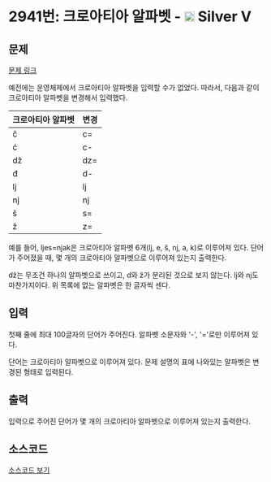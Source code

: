 # 2941번: 크로아티아 알파벳 - <img src="https://static.solved.ac/tier_small/6.svg" style="height:20px" /> Silver V

<!-- performance -->

<!-- 문제 제출 후 깃허브에 푸시를 했을 때 제출한 코드의 성능이 입력될 공간입니다.-->

<!-- end -->

## 문제

[문제 링크](https://boj.kr/2941)


<p>예전에는 운영체제에서 크로아티아 알파벳을 입력할 수가 없었다. 따라서, 다음과 같이 크로아티아 알파벳을 변경해서 입력했다.</p>

<table class="table table-bordered table-center-20 th-center td-center">
<thead>
<tr>
<th>크로아티아 알파벳</th>
<th>변경</th>
</tr>
</thead>
<tbody>
<tr>
<td>č</td>
<td>c=</td>
</tr>
<tr>
<td>ć</td>
<td>c-</td>
</tr>
<tr>
<td>dž</td>
<td>dz=</td>
</tr>
<tr>
<td>đ</td>
<td>d-</td>
</tr>
<tr>
<td>lj</td>
<td>lj</td>
</tr>
<tr>
<td>nj</td>
<td>nj</td>
</tr>
<tr>
<td>š</td>
<td>s=</td>
</tr>
<tr>
<td>ž</td>
<td>z=</td>
</tr>
</tbody>
</table>

<p>예를 들어, ljes=njak은 크로아티아 알파벳 6개(lj, e, š, nj, a, k)로 이루어져 있다. 단어가 주어졌을 때, 몇 개의 크로아티아 알파벳으로 이루어져 있는지 출력한다.</p>

<p>dž는 무조건 하나의 알파벳으로 쓰이고, d와 ž가 분리된 것으로 보지 않는다. lj와 nj도 마찬가지이다. 위 목록에 없는 알파벳은 한 글자씩 센다.</p>



## 입력


<p>첫째 줄에 최대 100글자의 단어가 주어진다. 알파벳 소문자와 '-', '='로만 이루어져 있다.</p>

<p>단어는 크로아티아 알파벳으로 이루어져 있다. 문제 설명의 표에 나와있는 알파벳은 변경된 형태로 입력된다.</p>



## 출력


<p>입력으로 주어진 단어가 몇 개의 크로아티아 알파벳으로 이루어져 있는지 출력한다.</p>



## 소스코드

[소스코드 보기](크로아티아%20알파벳.py)